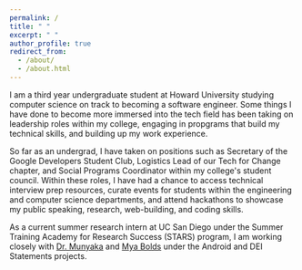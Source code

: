 ```yaml
---
permalink: /
title: " "
excerpt: " "
author_profile: true
redirect_from: 
  - /about/
  - /about.html
---
```


I am a third year undergraduate student at Howard University studying computer science on track to becoming a software engineer. Some things I have done to become more immersed into the tech field has been taking on leadership roles within my college, engaging in propgrams that build my technical skills, and building up my work experience. 

So far as an undergrad, I have taken on positions such as Secretary of the Google Developers Student Club, Logistics Lead of our Tech for Change chapter, and Social Programs Coordinator within my college's student council. Within these roles, I have had a chance to access technical interview prep resources, curate events for students within the engineering and computer science departments, and attend hackathons to showcase my public speaking, research, web-building, and coding skills.

As a current summer research intern at UC San Diego under the Summer Training Academy for Research Success (STARS) program, I am working closely with [Dr. Munyaka](https://www.imanimunyaka.com/) and [Mya Bolds](https://grad.ucsd.edu/diversity/programs-resources/ucem/sloan-scholars-pages/2022-sloan-scholars/bolds-mya.html) under the Android and DEI Statements projects.